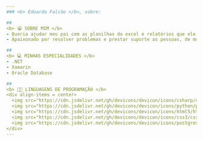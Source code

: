 ```yaml
---
### <b> Eduardo Falcão </b>, sobre:

##
<b> 😁 SOBRE MIM </b>
- Queria ajudar meu pai com as planilhas do excel e relatórios que ele tinha que fazer, de modo que descobri a programação e com ela a automação de processos. Acabei me apaixonando pela área e sonho em crescer na área.
- Apaixonado por resolver problemas e prestar suporte as pessoas, de modo que com isso facilite a vida delas.

##
<b> 💻 MINHAS ESPECIALIDADES </b>
- .NET
- Xamarin
- Oracle Database

##
<b> 👨‍💻 LINGUAGENS DE PROGRAMAÇÃO </b>
<div align-items = center>
  <img src="https://cdn.jsdelivr.net/gh/devicons/devicon/icons/csharp/csharp-original.svg" width = 30px />
  <img src="https://cdn.jsdelivr.net/gh/devicons/devicon/icons/python/python-original.svg" width = 30px />
  <img src="https://cdn.jsdelivr.net/gh/devicons/devicon/icons/html5/html5-original.svg" width = 30px />
  <img src="https://cdn.jsdelivr.net/gh/devicons/devicon/icons/css3/css3-original.svg" width = 30px />
  <img src="https://cdn.jsdelivr.net/gh/devicons/devicon/icons/postgresql/postgresql-original.svg" width = 30px />       
</div>
---
```

